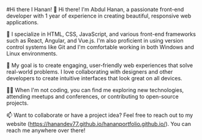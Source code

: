 #Hi there I Hanan! 
👋 Hi there! I'm Abdul Hanan, a passionate front-end developer with 1 year of experience in creating beautiful, responsive web applications.

🔨 I specialize in HTML, CSS, JavaScript, and various front-end frameworks such as React, Angular, and Vue.js. I'm also proficient in using version control systems like Git and I'm comfortable working in both Windows and Linux environments.

🚀 My goal is to create engaging, user-friendly web experiences that solve real-world problems. I love collaborating with designers and other developers to create intuitive interfaces that look great on all devices.

👨‍💻 When I'm not coding, you can find me exploring new technologies, attending meetups and conferences, or contributing to open-source projects.

📫 Want to collaborate or have a project idea? Feel free to reach out to my website (https://hanandev77.github.io/hananportfolio.github.io/). You can reach me anywhere over there!
